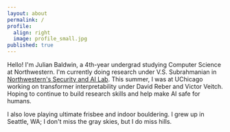```yaml
---
layout: about
permalink: /
profile:
  align: right
  image: profile_small.jpg
published: true
---
```


Hello! I'm Julian Baldwin, a 4th-year undergrad studying Computer Science at Northwestern. I'm currently doing research under V.S. Subrahmanian in [Northwestern's Security and AI Lab](https://sites.northwestern.edu/nsail/). This summer, I was at UChicago working on transformer interpretability under David Reber and Victor Veitch. Hoping to continue to build research skills and help make AI safe for humans.

I also love playing ultimate frisbee and indoor bouldering. I grew up in Seattle, WA; I don't miss the gray skies, but I do miss hills. 


